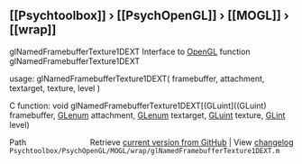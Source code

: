 ## [[Psychtoolbox]] &#8250; [[PsychOpenGL]] &#8250; [[MOGL]] &#8250; [[wrap]]

glNamedFramebufferTexture1DEXT  Interface to [OpenGL](OpenGL) function glNamedFramebufferTexture1DEXT  
  
usage:  glNamedFramebufferTexture1DEXT( framebuffer, attachment, textarget, texture, level )  
  
C function:  void glNamedFramebufferTexture1DEXT[(GLuint]((GLuint) framebuffer, [GLenum](GLenum) attachment, [GLenum](GLenum) textarget, [GLuint](GLuint) texture, [GLint](GLint) level)  




<div class="code_header" style="text-align:right;">
  <span style="float:left;">Path&nbsp;&nbsp;</span> <span class="counter">Retrieve <a href=
  "https://raw.github.com/Psychtoolbox-3/Psychtoolbox-3/beta/Psychtoolbox/PsychOpenGL/MOGL/wrap/glNamedFramebufferTexture1DEXT.m">current version from GitHub</a> | View <a href=
  "https://github.com/Psychtoolbox-3/Psychtoolbox-3/commits/beta/Psychtoolbox/PsychOpenGL/MOGL/wrap/glNamedFramebufferTexture1DEXT.m">changelog</a></span>
</div>
<div class="code">
  <code>Psychtoolbox/PsychOpenGL/MOGL/wrap/glNamedFramebufferTexture1DEXT.m</code>
</div>

